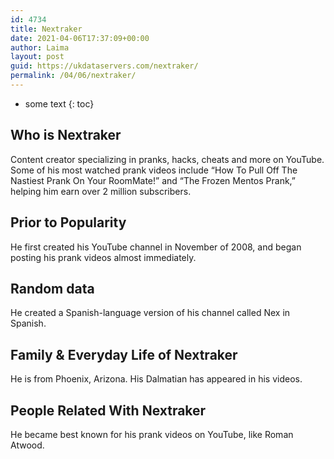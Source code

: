 ```yaml
---
id: 4734
title: Nextraker
date: 2021-04-06T17:37:09+00:00
author: Laima
layout: post
guid: https://ukdataservers.com/nextraker/
permalink: /04/06/nextraker/
---
```


* some text
{: toc}


## Who is Nextraker
                  
                  
                  
Content creator specializing in pranks, hacks, cheats and more on YouTube. Some of his most watched prank videos include &#8220;How To Pull Off The Nastiest Prank On Your RoomMate!&#8221; and &#8220;The Frozen Mentos Prank,&#8221; helping him earn over 2 million subscribers.
                  
              
            
              
            
                
                
                
## Prior to Popularity
                  
                  
                  
He first created his YouTube channel in November of 2008, and began posting his prank videos almost immediately.
                  
              
            
              
            
                
                
                
## Random data
                  
                  
                  
He created a Spanish-language version of his channel called Nex in Spanish.
                  
              
            
              
            
                
                
                
## Family & Everyday Life of Nextraker
                  
                  
                  
He is from Phoenix, Arizona. His Dalmatian has appeared in his videos.
                  
              
            
              
            
                
                
                
## People Related With Nextraker
                  
                  
                  
He became best known for his prank videos on YouTube, like Roman Atwood.
                  
              
            
              
            
                
              
            
              
              
            
            
              
            
          
          
          